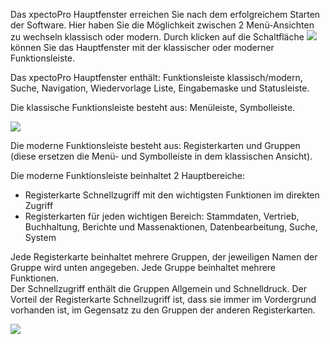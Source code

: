 Das xpectoPro Hauptfenster erreichen Sie nach dem erfolgreichem Starten der Software. 
Hier haben Sie die Möglichkeit zwischen 2 Menü-Ansichten zu wechseln klassisch oder modern. Durch klicken auf die Schaltfläche ![](http://xpecto.github.io/docs/img/img_1460976709067.png) können Sie das Hauptfenster mit der klassischer oder moderner Funktionsleiste.

Das xpectoPro Hauptfenster enthält: Funktionsleiste klassisch/modern, Suche, Navigation, Wiedervorlage Liste, Eingabemaske und Statusleiste.

Die klassische Funktionsleiste besteht aus: Menüleiste, Symbolleiste.

![](http://xpecto.github.io/docs/img/img_1460975232635.png)

Die moderne Funktionsleiste besteht aus: Registerkarten und  Gruppen (diese ersetzen die Menü- und Symbolleiste in dem klassischen Ansicht). 

Die moderne Funktionsleiste beinhaltet 2 Hauptbereiche:

 - Registerkarte Schnellzugriff mit den wichtigsten Funktionen im direkten Zugriff
 - Registerkarten für jeden wichtigen Bereich: Stammdaten, Vertrieb, Buchhaltung, Berichte und Massenaktionen, Datenbearbeitung, Suche, System

Jede Registerkarte beinhaltet mehrere Gruppen, der jeweiligen Namen der Gruppe wird unten angegeben.
Jede Gruppe beinhaltet mehrere Funktionen.  
Der Schnellzugriff  enthält die Gruppen Allgemein und Schnelldruck. Der Vorteil der Registerkarte Schnellzugriff ist, dass sie immer im Vordergrund vorhanden ist, im Gegensatz zu den Gruppen der anderen Registerkarten.

![](http://xpecto.github.io/docs/img/img_1460976271855.png)